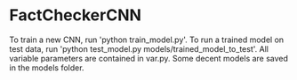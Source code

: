 # FactCheckerCNN
To train a new CNN, run 'python train_model.py'. To run a trained model on test data, run 'python test_model.py models/trained_model_to_test'. All variable parameters are contained in var.py. Some decent models are saved in the models folder.
